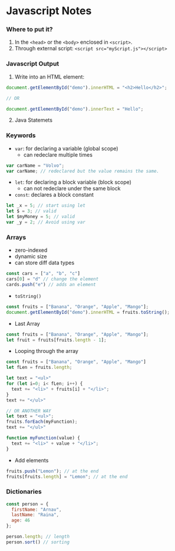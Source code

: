 # Javascript Notes

### Where to put it?

1. In the `<head>` or the `<body>` enclosed in `<script>`.
2. Through external script: `<script src="myScript.js"></script>`

### Javascript Output

1. Write into an HTML element:
```js
document.getElementById("demo").innerHTML = "<h2>Hello</h2>";

// OR

document.getElementById("demo").innerText = "Hello";
```


2. Java Statemets

### Keywords

- `var`: for declaring a variable (global scope)
  - can redeclare multiple times
```js
var carName = "Volvo";
var carName; // redeclared but the value remains the same.
```

- `let`: for declaring a block variable (block scope)
  - can not redeclare under the same block
- `const`: declares a block constant


```js
let _x = 5; // start using let
let $ = 3; // valid
let $myMoney = 5; // valid
var _y = 2; // Avoid using var
```

### Arrays

- zero-indexed
- dynamic size
- can store diff data types

```js
const cars = ["a", "b", "c"]
cars[0] = "d" // change the element
cards.push("e") // adds an element
```

- `toString()`

```js
const fruits = ["Banana", "Orange", "Apple", "Mango"];
document.getElementById("demo").innerHTML = fruits.toString();
```

- Last Array
```js
const fruits = ["Banana", "Orange", "Apple", "Mango"];
let fruit = fruits[fruits.length - 1];
```

- Looping through the array
```js
const fruits = ["Banana", "Orange", "Apple", "Mango"]
let fLen = fruits.length;

let text = "<ul>"
for (let i=0; i< fLen; i++) {
  text += "<li>" + fruits[i] + "</li>";
}
text += "</ul>"

// OR ANOTHER WAY
let text = "<ul>";
fruits.forEach(myFunction);
text += "</ul>"

function myFunction(value) {
  text += "<li>" + value + "</li>";
}
```

- Add elements
```js
fruits.push("Lemon"); // at the end
fruits[fruits.length] = "Lemon"; // at the end

```



### Dictionaries

```js
const person = {
  firstName: "Arnav",
  lastName: "Raina",
  age: 46
};

person.length; // length
person.sort() // sorting
```















 
